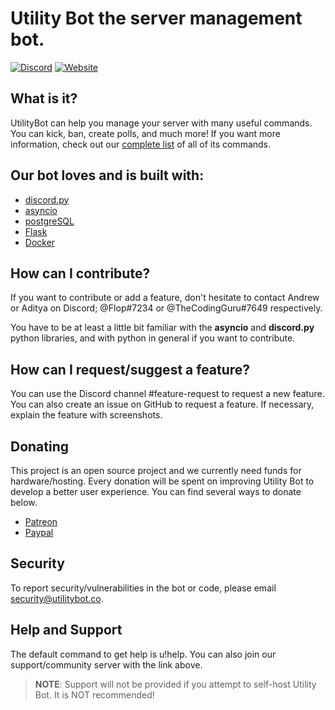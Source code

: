 # Utility Bot the server management bot.
[![Discord](https://img.shields.io/static/v1?label=Utilitybot%20Discord&logo=discord&message=%3E11%20members&color=%237289DA&logoColor=white)](https://discord.gg/xAmmxPG)
[![Website](https://img.shields.io/badge/website-visit-brightgreen)](https://utilitybot.co)





## What is it?
UtilityBot can help you manage your server with many useful commands. You can kick, ban, create polls, and much more! If you want more information, check out our [complete list](utilitybot.co/commands) of all of its commands.

## Our bot loves and is built with:

- [discord.py](https://github.com/Rapptz/discord.py)
- [asyncio](https://github.com/python/asyncio/tree/master)
- [postgreSQL](https://www.postgresql.org/)
- [Flask](https://github.com/pallets/flask)
- [Docker](https://www.docker.com/)

## How can I contribute?

If you want to contribute or add a feature, don't hesitate to contact Andrew or Aditya on Discord; @Flop#7234 or @TheCodingGuru#7649 respectively. 

You have to be at least a little bit familiar with the **asyncio** and **discord.py** python libraries, 
and with python in general if you want to contribute.

## How can I request/suggest a feature?
You can use the Discord channel #feature-request to request a new feature.
You can also create an issue on GitHub to request a feature. If necessary, explain the feature with screenshots.

## Donating
This project is an open source project and we currently need funds for hardware/hosting. Every donation will be spent on improving Utility Bot to develop a better user experience.
You can find several ways to donate below.

 - [Patreon](https://www.patreon.com)
- [Paypal](https://www.paypal.com)

## Security 
To report security/vulnerabilities in the bot or code, please email security@utilitybot.co.


## Help and Support
The default command to get help is u!help. 
You can also join our support/community server with the link above.

> **NOTE**: Support will not be provided if you attempt to self-host Utility Bot. It is NOT recommended!


  
